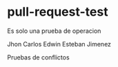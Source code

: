 # pull-request-test
Es solo una prueba de operacion 

Jhon Carlos
Edwin Esteban Jimenez

Pruebas de conflictos
